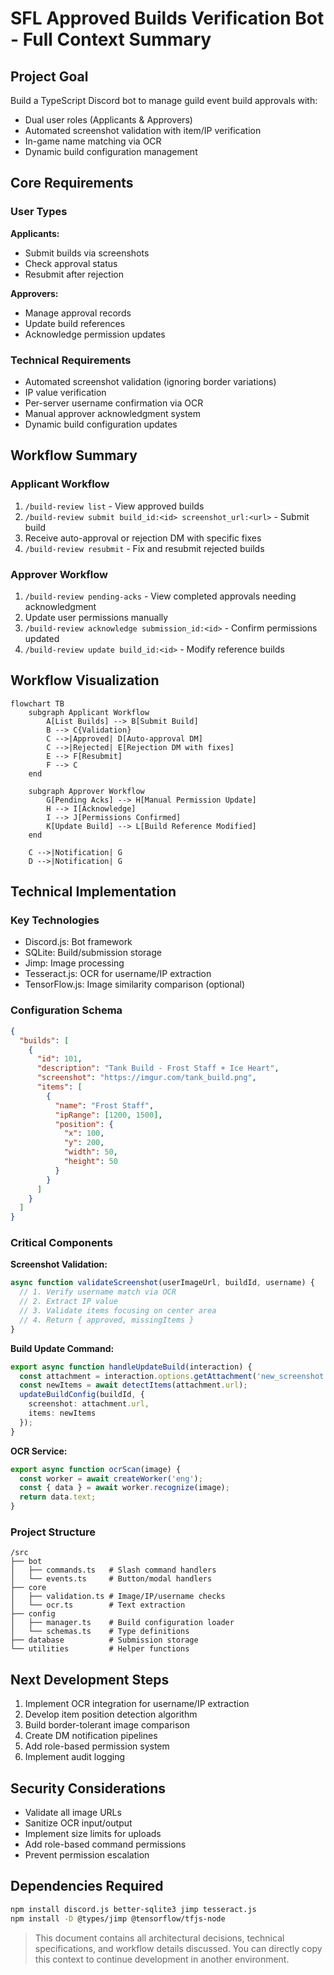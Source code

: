 
# SFL Approved Builds Verification Bot - Full Context Summary

## Project Goal
Build a TypeScript Discord bot to manage guild event build approvals with:
- Dual user roles (Applicants & Approvers)
- Automated screenshot validation with item/IP verification
- In-game name matching via OCR
- Dynamic build configuration management

## Core Requirements

### User Types
**Applicants:**
- Submit builds via screenshots
- Check approval status
- Resubmit after rejection

**Approvers:**
- Manage approval records
- Update build references
- Acknowledge permission updates

### Technical Requirements
- Automated screenshot validation (ignoring border variations)
- IP value verification
- Per-server username confirmation via OCR
- Manual approver acknowledgment system
- Dynamic build configuration updates

## Workflow Summary

### Applicant Workflow
1. `/build-review list` - View approved builds
2. `/build-review submit build_id:<id> screenshot_url:<url>` - Submit build
3. Receive auto-approval or rejection DM with specific fixes
4. `/build-review resubmit` - Fix and resubmit rejected builds

### Approver Workflow
1. `/build-review pending-acks` - View completed approvals needing acknowledgment
2. Update user permissions manually
3. `/build-review acknowledge submission_id:<id>` - Confirm permissions updated
4. `/build-review update build_id:<id>` - Modify reference builds

## Workflow Visualization

```mermaid
flowchart TB
    subgraph Applicant Workflow
        A[List Builds] --> B[Submit Build]
        B --> C{Validation}
        C -->|Approved| D[Auto-approval DM]
        C -->|Rejected| E[Rejection DM with fixes]
        E --> F[Resubmit]
        F --> C
    end

    subgraph Approver Workflow
        G[Pending Acks] --> H[Manual Permission Update]
        H --> I[Acknowledge]
        I --> J[Permissions Confirmed]
        K[Update Build] --> L[Build Reference Modified]
    end

    C -->|Notification| G
    D -->|Notification| G
```

## Technical Implementation

### Key Technologies
- Discord.js: Bot framework
- SQLite: Build/submission storage
- Jimp: Image processing
- Tesseract.js: OCR for username/IP extraction
- TensorFlow.js: Image similarity comparison (optional)

### Configuration Schema
```json
{
  "builds": [
    {
      "id": 101,
      "description": "Tank Build - Frost Staff + Ice Heart",
      "screenshot": "https://imgur.com/tank_build.png",
      "items": [
        {
          "name": "Frost Staff",
          "ipRange": [1200, 1500],
          "position": {
            "x": 100,
            "y": 200,
            "width": 50,
            "height": 50
          }
        }
      ]
    }
  ]
}
```

### Critical Components
**Screenshot Validation:**
```typescript
async function validateScreenshot(userImageUrl, buildId, username) {
  // 1. Verify username match via OCR
  // 2. Extract IP value
  // 3. Validate items focusing on center area
  // 4. Return { approved, missingItems }
}
```

**Build Update Command:**
```typescript
export async function handleUpdateBuild(interaction) {
  const attachment = interaction.options.getAttachment('new_screenshot');
  const newItems = await detectItems(attachment.url);
  updateBuildConfig(buildId, {
    screenshot: attachment.url,
    items: newItems
  });
}
```

**OCR Service:**
```typescript
export async function ocrScan(image) {
  const worker = await createWorker('eng');
  const { data } = await worker.recognize(image);
  return data.text;
}
```

### Project Structure
```
/src
├── bot
│   ├── commands.ts   # Slash command handlers
│   └── events.ts     # Button/modal handlers
├── core
│   ├── validation.ts # Image/IP/username checks
│   └── ocr.ts        # Text extraction
├── config
│   ├── manager.ts    # Build configuration loader
│   └── schemas.ts    # Type definitions
├── database          # Submission storage
└── utilities         # Helper functions
```

## Next Development Steps
1. Implement OCR integration for username/IP extraction
2. Develop item position detection algorithm
3. Build border-tolerant image comparison
4. Create DM notification pipelines
5. Add role-based permission system
6. Implement audit logging

## Security Considerations
- Validate all image URLs
- Sanitize OCR input/output
- Implement size limits for uploads
- Add role-based command permissions
- Prevent permission escalation

## Dependencies Required
```bash
npm install discord.js better-sqlite3 jimp tesseract.js
npm install -D @types/jimp @tensorflow/tfjs-node
```

> This document contains all architectural decisions, technical specifications, and workflow details discussed. You can directly copy this context to continue development in another environment.
